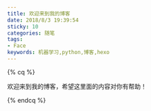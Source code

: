 ```yaml
---
title: 欢迎来到我的博客
date: 2018/8/3 19:39:54
sticky: 10
categories: 随笔
tags: 
- Face
keywords: 机器学习,python,博客,hexo
---
```


{% cq %} 

欢迎来到我的博客，希望这里面的内容对你有帮助！

{% endcq %} 
